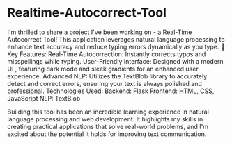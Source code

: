 # Realtime-Autocorrect-Tool
I'm thrilled to share a project I've been working on - a Real-Time Autocorrect Tool! This application leverages natural language processing to enhance text accuracy and reduce typing errors dynamically as you type. 🚀
Key Features:
Real-Time Autocorrection: Instantly corrects typos and misspellings while typing.
User-Friendly Interface: Designed with a modern UI , featuring dark mode and sleek gradients for an enhanced user experience.
Advanced NLP: Utilizes the TextBlob library to accurately detect and correct errors, ensuring your text is always polished and professional.
Technologies Used:
Backend: Flask
Frontend: HTML, CSS, JavaScript
NLP: TextBlob

Building this tool has been an incredible learning experience in natural language processing and web development. It highlights my skills in creating practical applications that solve real-world problems, and I'm excited about the potential it holds for improving text communication.

